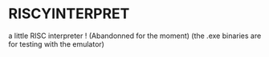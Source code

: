 # RISCYINTERPRET
a little RISC interpreter ! (Abandonned for the moment)
(the .exe binaries are for testing with the emulator)
